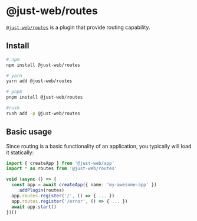 # @just-web/routes

[`@just-web/routes`] is a plugin that provide routing capability.

## Install

```sh
# npm
npm install @just-web/routes

# yarn
yarn add @just-web/routes

# pnpm
pnpm install @just-web/routes

#rush
rush add -p @just-web/routes
```

## Basic usage

Since routing is a basic functionality of an application,
you typically will load it statically:

```ts
import { createApp } from '@just-web/app'
import * as routes from '@just-web/routes'

void (async () => {
  const app = await createApp({ name: 'my-awesome-app' })
    .addPlugin(routes)
  app.routes.register('/', () => { ... })
  app.routes.register('/error', () => { ... })
  await app.start()
})()

```

[`@just-web/routes`]: https://github.com/justland/just-web/tree/main/plugins/routes
